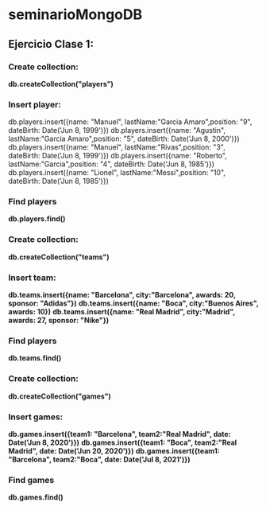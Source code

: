 # seminarioMongoDB

## Ejercicio Clase 1:

### Create collection:
__db.createCollection("players")__
### Insert player:
db.players.insert({name: "Manuel", lastName:"Garcia Amaro",position: "9", dateBirth: Date('Jun 8, 1999')})
db.players.insert({name: "Agustin", lastName:"Garcia Amaro",position: "5", dateBirth: Date('Jun 8, 2000')})
db.players.insert({name: "Manuel", lastName:"Rivas",position: "3", dateBirth: Date('Jun 8, 1999')})
db.players.insert({name: "Roberto", lastName:"Garcia",position: "4", dateBirth: Date('Jun 8, 1985')})
db.players.insert({name: "Lionel", lastName:"Messi",position: "10", dateBirth: Date('Jun 8, 1985')})
### Find players
__db.players.find()__

### Create collection:
__db.createCollection("teams")__
### Insert team:
__db.teams.insert({name: "Barcelona", city:"Barcelona", awards: 20, sponsor: "Adidas"})__
__db.teams.insert({name: "Boca", city:"Buenos Aires", awards: 10})__
__db.teams.insert({name: "Real Madrid", city:"Madrid", awards: 27, sponsor: "Nike"})__
### Find players
__db.teams.find()__

### Create collection:
__db.createCollection("games")__
### Insert games:
__db.games.insert({team1: "Barcelona", team2:"Real Madrid", date: Date('Jun 8, 2020')})__
__db.games.insert({team1: "Boca", team2:"Real Madrid", date: Date('Jun 20, 2020')})__
__db.games.insert({team1: "Barcelona", team2:"Boca", date: Date('Jul 8, 2021')})__
### Find games
__db.games.find()__

